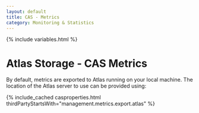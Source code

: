 ```yaml
---
layout: default
title: CAS - Metrics
category: Monitoring & Statistics
---
```


{% include variables.html %}

# Atlas Storage - CAS Metrics

By default, metrics are exported to Atlas running on your
local machine. The location of the Atlas server to use can be provided using:

{% include_cached casproperties.html thirdPartyStartsWith="management.metrics.export.atlas" %}
